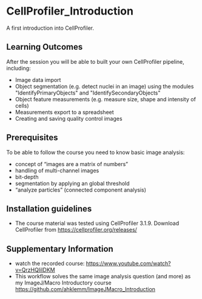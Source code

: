 # CellProfiler_Introduction
A first introduction into CellProfiler.

## Learning Outcomes
After the session you will be able to built your own CellProfiler pipeline, including:
- Image data import
- Object segmentation (e.g. detect nuclei in an image) using the modules "IdentifyPrimaryObjects" and "IdentifySecondaryObjects"
- Object feature measurements (e.g. measure size, shape and intensity of cells)
- Measurements export to a spreadsheet
- Creating and saving quality control images

## Prerequisites
To be able to follow the course you need to know basic image analysis:
-	concept of “images are a matrix of numbers”
-	handling of multi-channel images
-	bit-depth
-	segmentation by applying an global threshold
-	“analyze particles” (connected component analysis)

## Installation guidelines
- The course material was tested using CellProfiler 3.1.9. Download CellProfiler from https://cellprofiler.org/releases/

## Supplementary Information
- watch the recorded course: https://www.youtube.com/watch?v=QrzHQIiIDKM
- This workflow solves the same image analysis question (and more) as my ImageJ/Macro Introductory course https://github.com/ahklemm/ImageJMacro_Introduction

